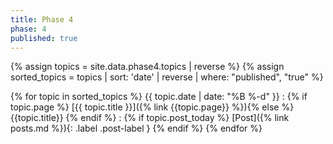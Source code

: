 ```yaml
---
title: Phase 4
phase: 4
published: true
---
```


{% assign topics = site.data.phase4.topics | reverse %}
{% assign sorted_topics = topics | sort: 'date' | reverse | where: "published", "true"  %}

{% for topic in sorted_topics %}
{{ topic.date | date: "%B %-d" }}
: {% if topic.page %} [{{ topic.title }}]({% link {{topic.page}} %}){% else %} {{topic.title}} {% endif %}
: {% if topic.post_today %} [Post]({% link posts.md %}){: .label .post-label } {% endif %}
{% endfor %}
